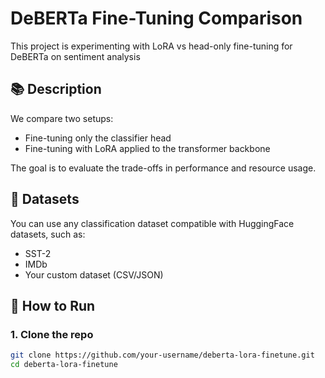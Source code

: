 # DeBERTa Fine-Tuning Comparison

This project is experimenting with LoRA vs head-only fine-tuning for DeBERTa on sentiment analysis

## 📚 Description

We compare two setups:
- Fine-tuning only the classifier head
- Fine-tuning with LoRA applied to the transformer backbone

The goal is to evaluate the trade-offs in performance and resource usage.

## 🧪 Datasets

You can use any classification dataset compatible with HuggingFace datasets, such as:
- SST-2
- IMDb
- Your custom dataset (CSV/JSON)

## 🚀 How to Run

### 1. Clone the repo
```bash
git clone https://github.com/your-username/deberta-lora-finetune.git
cd deberta-lora-finetune
